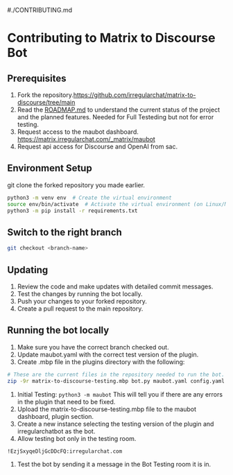 #./CONTRIBUTING.md
# Contributing to Matrix to Discourse Bot

## Prerequisites
1. Fork the repository.https://github.com/irregularchat/matrix-to-discourse/tree/main
3. Read the [ROADMAP.md](./ROADMAP.md) to understand the current status of the project and the planned features.
Needed for Full Testeding but not for error testing.
1. Request access to the maubot dashboard. https://matrix.irregularchat.com/_matrix/maubot
2. Request api access for Discourse and OpenAI from sac.

## Environment Setup
git clone the forked repository you made earlier.

``` bash
python3 -m venv env  # Create the virtual environment
source env/bin/activate  # Activate the virtual environment (on Linux/Mac)
python3 -m pip install -r requirements.txt
```

## Switch to the right branch
``` bash
git checkout <branch-name>
```

## Updating
1. Review the code and make updates with detailed commit messages.
2. Test the changes by running the bot locally.
3. Push your changes to your forked repository.
4. Create a pull request to the main repository.

## Running the bot locally
1. Make sure you have the correct branch checked out.
1. Update maubot.yaml with the correct test version of the plugin. 
1. Create .mbp file in the plugins directory with the following:
```bash
# These are the current files in the repository needed to run the bot.
zip -9r matrix-to-discourse-testing.mbp bot.py maubot.yaml config.yaml requirements.txt
```
1. Initial Testing: `python3 -m maubot` This will tell you if there are any errors in the plugin that need to be fixed.
1. Upload the matrix-to-discourse-testing.mbp file to the maubot dashboard, plugin section.
1. Create a new instance selecting the testing version of the plugin and irregularchatbot as the bot.
1. Allow testing bot only in the testing room. 
```copy
!EzjSxyqeDljGcDDcFQ:irregularchat.com
```
1. Test the bot by sending it a message in the Bot Testing room it is in.